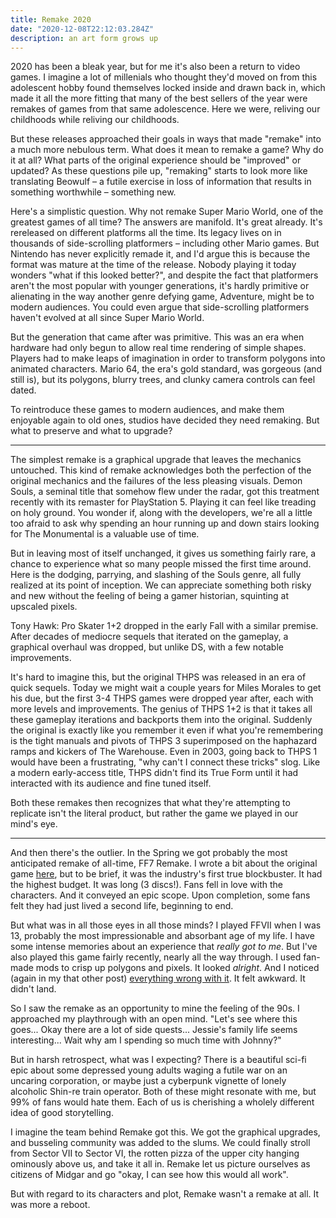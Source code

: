 ```yaml
---
title: Remake 2020
date: "2020-12-08T22:12:03.284Z"
description: an art form grows up
---
```


2020 has been a bleak year, but for me it's also been a return to video games. I imagine a lot of millenials who thought they'd moved on from this adolescent hobby found themselves locked inside and drawn back in, which made it all the more fitting that many of the best sellers of the year were remakes of games from that same adolescence. Here we were, reliving our childhoods while reliving our childhoods.

But these releases approached their goals in ways that made "remake" into a much more nebulous term. What does it mean to remake a game? Why do it at all? What parts of the original experience should be "improved" or updated? As these questions pile up, "remaking" starts to look more like translating Beowulf – a futile exercise in loss of information that results in something worthwhile – something new.

Here's a simplistic question. Why not remake Super Mario World, one of the greatest games of all time? The answers are manifold. It's great already. It's rereleased on different platforms all the time. Its legacy lives on in thousands of side-scrolling platformers – including other Mario games. But Nintendo has never explicitly remade it, and I'd argue this is because the format was mature at the time of the release. Nobody playing it today wonders "what if this looked better?", and despite the fact that platformers aren't the most popular with younger generations, it's hardly primitive or alienating in the way another genre defying game, Adventure, might be to modern audiences. You could even argue that side-scrolling platformers haven't evolved at all since Super Mario World.

But the generation that came after was primitive. This was an era when hardware had only begun to allow real time rendering of simple shapes. Players had to make leaps of imagination in order to transform polygons into animated characters. Mario 64, the era's gold standard, was gorgeous (and still is), but its polygons, blurry trees, and clunky camera controls can feel dated.

To reintroduce these games to modern audiences, and make them enjoyable again to old ones, studios have decided they need remaking. But what to preserve and what to upgrade?

---

The simplest remake is a graphical upgrade that leaves the mechanics untouched. This kind of remake acknowledges both the perfection of the original mechanics and the failures of the less pleasing visuals. Demon Souls, a seminal title that somehow flew under the radar, got this treatment recently with its remaster for PlayStation 5. Playing it can feel like treading on holy ground. You wonder if, along with the developers, we're all a little too afraid to ask why spending an hour running up and down stairs looking for The Monumental is a valuable use of time.

But in leaving most of itself unchanged, it gives us something fairly rare, a chance to experience what so many people missed the first time around. Here is the dodging, parrying, and slashing of the Souls genre, all fully realized at its point of inception. We can appreciate something both risky and new without the feeling of being a gamer historian, squinting at upscaled pixels.

Tony Hawk: Pro Skater 1+2 dropped in the early Fall with a similar premise. After decades of mediocre sequels that iterated on the gameplay, a graphical overhaul was dropped, but unlike DS, with a few notable improvements.

It's hard to imagine this, but the original THPS was released in an era of quick sequels. Today we might wait a couple years for Miles Morales to get his due, but the first 3-4 THPS games were dropped year after, each with more levels and improvements. The genius of THPS 1+2 is that it takes all these gameplay iterations and backports them into the original. Suddenly the original is exactly like you remember it even if what you're remembering is the tight manuals and pivots of THPS 3 superimposed on the haphazard ramps and kickers of The Warehouse. Even in 2003, going back to THPS 1 would have been a frustrating, "why can't I connect these tricks" slog. Like a modern early-access title, THPS didn't find its True Form until it had interacted with its audience and fine tuned itself.

Both these remakes then recognizes that what they're attempting to replicate isn't the literal product, but rather the game we played in our mind's eye.

---

And then there's the outlier. In the Spring we got probably the most anticipated remake of all-time, FF7 Remake. I wrote a bit about the original game [here](/blog), but to be brief, it was the industry's first true blockbuster. It had the highest budget. It was long (3 discs!). Fans fell in love with the characters. And it conveyed an epic scope. Upon completion, some fans felt they had just lived a second life, beginning to end.

But what was in all those eyes in all those minds? I played FFVII when I was 13, probably the most impressionable and absorbant age of my life. I have some intense memories about an experience that _really got to me_. But I've also played this game fairly recently, nearly all the way through. I used fan-made mods to crisp up polygons and pixels. It looked _alright_. And I noticed (again in my that other post) [everything wrong with it](/blog). It felt awkward. It didn't land.

So I saw the remake as an opportunity to mine the feeling of the 90s. I approached my playthrough with an open mind. "Let's see where this goes... Okay there are a lot of side quests... Jessie's family life seems interesting... Wait why am I spending so much time with Johnny?"

But in harsh retrospect, what was I expecting? There is a beautiful sci-fi epic about some depressed young adults waging a futile war on an uncaring corporation, or maybe just a cyberpunk vignette of lonely alcoholic Shin-re train operator. Both of these might resonate with me, but 99% of fans would hate them. Each of us is cherishing a wholely different idea of good storytelling.

I imagine the team behind Remake got this. We got the graphical upgrades, and busseling community was added to the slums. We could finally stroll from Sector VII to Sector VI, the rotten pizza of the upper city hanging ominously above us, and take it all in. Remake let us picture ourselves as citizens of Midgar and go "okay, I can see how this would all work".

But with regard to its characters and plot, Remake wasn't a remake at all. It was more a reboot. 
